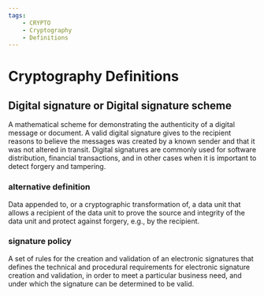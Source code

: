 ```yaml
---
tags:
	- CRYPTO
	- Cryptography
	- Definitions
---
```


# Cryptography Definitions

## **Digital signature** or **Digital signature scheme**

A mathematical scheme for demonstrating the authenticity of a digital message or document. A valid digital signature gives to the recipient reasons to believe the messages was created by a known sender and that it was not altered in transit. Digital signatures are commonly used for software distribution, financial transactions, and in other cases when it is important to detect forgery and tampering.

### alternative definition

Data appended to, or a cryptographic transformation of, a data unit that allows a recipient of the data unit to prove the source and integrity of the data unit and protect against forgery, e.g., by the recipient.

### signature policy

A set of rules for the creation and validation of an electronic signatures that defines the technical and procedural requirements for electronic signature creation and validation, in order to meet a particular business need, and under which the signature can be determined to be valid.